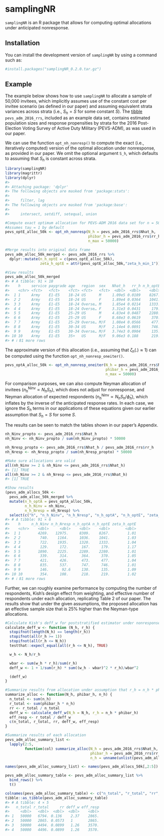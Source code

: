 
<!-- README.md is generated from README.Rmd. Please edit that file -->

# samplingNR

<!-- badges: start -->
<!-- badges: end -->

`samplingNR` is an R package that allows for computing optimal
allocations under anticipated nonresponse.

## Installation

You can install the development version of `samplingNR` by using a
command such as:

``` r
#install.packages("samplingNR_0.2.0.tar.gz")
```

## Example

The example below shows how to use `samplingNR` to allocate a sample of
50,000 invitees, which implicitly assumes use of the constant cost per
invitee scenario (as defined in our paper) and assuming equivalent
strata variances across strata (i.e., $S_h = S$ for some constant $S$).
The [tibble](https://tibble.tidyverse.org/) `pevs_adm_2016_rrs`,
included as an example data set, contains estimated population sizes and
response propensities by strata for the 2016 Post-Election Voting Survey
of Active Duty Military (PEVS-ADM), as was used in our paper.

We can use the function `opt_nh_nonresp()` to compute the exact (i.e.,
iteratively computed) version of the optimal allocation under
nonresponse, as provided in our paper. We omit the optional argument
`S_h`, which defaults to assuming that $S_h$ is constant across strata.

``` r
library(samplingNR)
library(magrittr)
library(dplyr)
#> 
#> Attaching package: 'dplyr'
#> The following objects are masked from 'package:stats':
#> 
#>     filter, lag
#> The following objects are masked from 'package:base':
#> 
#>     intersect, setdiff, setequal, union

#Compute exact optimum allocation for PEVS-ADM 2016 data set for n = 50k
#Assumes tau = 1 by default
pevs_optE_alloc_50k <- opt_nh_nonresp(N_h = pevs_adm_2016_rrs$Nhat_h,
                                      phibar_h = pevs_adm_2016_rrs$rr_h,
                                      n_max = 50000)

#Merge results into original data frame
pevs_adm_alloc_50k_merged <- pevs_adm_2016_rrs %>%
  dplyr::mutate(n_h_optE = c(pevs_optE_alloc_50k),
                zeta_h_optE = attr(pevs_optE_alloc_50k,"zeta_h_min_1"))

#View results
pevs_adm_alloc_50k_merged
#> # A tibble: 91 × 10
#>    h     service paygrade age   region  sex   Nhat_h   rr_h n_h_optE zeta_h_optE
#>    <chr> <fct>   <fct>    <fct> <fct>   <fct>  <dbl>  <dbl>    <dbl>       <dbl>
#>  1 1     Army    E1-E5    18-24 US      M     1.09e5 0.0189    8267.        1.01
#>  2 2     Army    E1-E5    18-24 US      F     1.89e4 0.0364    1041.        1.03
#>  3 3     Army    E1-E5    18-24 Overse… M     1.85e4 0.0214    1333.        1.04
#>  4 4     Army    E1-E5    18-24 Overse… F     3.31e3 0.0431     179.        1.17
#>  5 5     Army    E1-E5    25-29 US      M     4.83e4 0.0487    2280.        1.01
#>  6 6     Army    E1-E5    25-29 US      F     8.68e3 0.0619     370.        1.05
#>  7 7     Army    E1-E5    25-29 Overse… M/F   1.08e4 0.0566     477.        1.04
#>  8 8     Army    E1-E5    30-34 US      M/F   2.14e4 0.0891     746.        1.01
#>  9 9     Army    E1-E5    30-34 Overse… M/F   3.74e3 0.0904     135.        1.09
#> 10 10    Army    E1-E5    35+   US      M/F   9.06e3 0.188      219.        1.02
#> # ℹ 81 more rows
```

The approximate version of this allocation (i.e., assuming that
$\zeta_h(.) \approx 1$) can be computed using the function
`opt_nh_nonresp_oneiter()`.

``` r
pevs_optA_alloc_50k <- opt_nh_nonresp_oneiter(N_h = pevs_adm_2016_rrs$Nhat_h,
                                              phibar_h = pevs_adm_2016_rrs$rr_h,
                                              n_max = 50000)
```

For comparison purposes, we can also compute Neyman allocation of
invitees ($n_h^{\textrm{Ninv}}\propto N_h S_h$), which does not adjust
for nonresponse, and Neyman allocation of expected respondents
($n_h^{\textrm{Ninv}}\propto N_h S_h / \bar{\phi}_h$), which inflates by
the inverse of the anticipated response rates. In each case, we ignore
the $S_h$ terms in our applications of these equations given our earlier
assumption that $S_h = S$ for some $S$.

The results can be seen to match the tables shown in our paper’s
Appendix.

``` r
nh_Ninv_propto <- pevs_adm_2016_rrs$Nhat_h
nh_Ninv <- nh_Ninv_propto / sum(nh_Ninv_propto) * 50000

nh_Nresp_propto <- pevs_adm_2016_rrs$Nhat_h / pevs_adm_2016_rrs$rr_h
nh_Nresp <- nh_Nresp_propto / sum(nh_Nresp_propto) * 50000

#Make sure allocations are valid
all(nh_Ninv >= 2 & nh_Ninv <= pevs_adm_2016_rrs$Nhat_h)
#> [1] TRUE
all(nh_Ninv >= 2 & nh_Nresp <= pevs_adm_2016_rrs$Nhat_h)
#> [1] TRUE

#Show results
(pevs_adm_allocs_50k <- 
  pevs_adm_alloc_50k_merged %>%
  mutate(n_h_optA = pevs_optA_alloc_50k,
         n_h_Ninv = nh_Ninv,
         n_h_Nresp = nh_Nresp) %>%
  select(c("h", "n_h_Ninv", "n_h_Nresp", "n_h_optA", "n_h_optE", "zeta_h_optE")))
#> # A tibble: 91 × 6
#>    h     n_h_Ninv n_h_Nresp n_h_optA n_h_optE zeta_h_optE
#>    <chr>    <dbl>     <dbl>    <dbl>    <dbl>       <dbl>
#>  1 1        4269.   12975.     8309.    8267.        1.01
#>  2 2         740.    1164.     1036.    1041.        1.03
#>  3 3         722.    1935.     1320.    1333.        1.04
#>  4 4         129.     172.      167.     179.        1.17
#>  5 5        1890.    2225.     2289.    2280.        1.01
#>  6 6         339.     314.      364.     370.        1.05
#>  7 7         421.     426.      473.     477.        1.04
#>  8 8         835.     537.      747.     746.        1.01
#>  9 9         146.      92.6     130.     135.        1.09
#> 10 10        354.     108.      218.     219.        1.02
#> # ℹ 81 more rows
```

Further, we can roughly examine performance by computing the number of
respondents, Kish’s design effect from weighting, and effective number
of respondents under each allocation, replicating Table 2 of our paper.
The results show that under the given assumptions, the proposed
allocation has an effective sample size that is 25% higher than the
Neyman-type allocations.

``` r
#Calculate Kish's deff_w for poststratified estimator under nonresponse
calculate_deff_w <- function (N_h, r_h) {
  stopifnot(length(N_h) == length(r_h))
  stopifnot(all(r_h >= 1))
  stopifnot(all(r_h <= N_h))
  testthat::expect_equal(all(r_h <= N_h), TRUE)

  w_h <- N_h/r_h

  wbar <- sum(w_h * r_h)/sum(r_h)
  deff_w <- 1 + 1/sum(r_h) * sum((w_h - wbar)^2 * r_h)/wbar^2

  (deff_w)
}

#Summarize results from allocation under assumption that r_h = n_h * phibar_h
summarize_alloc <- function(N_h, phibar_h, n_h) {
  n_total <- sum(n_h)
  r_total <- sum(phibar_h * n_h)
  rr <- r_total / n_total
  deff_w <- calculate_deff_w(N_h = N_h, r_h = n_h * phibar_h)
  eff_resp <- r_total / deff_w
  c(n_total, r_total, rr, deff_w, eff_resp)
}

#Summarize results of each allocation
pevs_adm_alloc_summary_list <-
  lapply(2:5,
         function(col) summarize_alloc(N_h = pevs_adm_2016_rrs$Nhat_h,
                                       phibar_h = pevs_adm_2016_rrs$rr_h,
                                       n_h = unname(unlist(pevs_adm_allocs_50k[,col]))))

names(pevs_adm_alloc_summary_list) <- names(pevs_adm_allocs_50k[,2:5])

pevs_adm_alloc_summary_table <- pevs_adm_alloc_summary_list %>%
  bind_rows() %>%
  t()

colnames(pevs_adm_alloc_summary_table) <- c("n_total", "r_total", "rr", "deff_w", "eff_resp")
tibble::as_tibble(pevs_adm_alloc_summary_table)
#> # A tibble: 4 × 5
#>   n_total r_total     rr deff_w eff_resp
#>     <dbl>   <dbl>  <dbl>  <dbl>    <dbl>
#> 1   50000   6794. 0.136    2.37    2865.
#> 2   50000   2865. 0.0573   1       2865.
#> 3   50000   4494. 0.0899   1.26    3570.
#> 4   50000   4496. 0.0899   1.26    3570.
```
